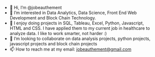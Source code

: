 - 👋 Hi, I’m @jobeauthement
- 👀 I’m interested in Data Analytics, Data Science, Front End Web Development and Block Chain Technology.
- 🌱 I enjoy doing projects in SQL, Tableau, Excel, Python, Javascript, HTML and CSS.  I have applied them to my current job in healthcare to analyze data. I like to work smarter, not harder :)
- 💞️ I’m looking to collaborate on data analysis projects, python projects, javascript projects and block chain projects
- 📫 How to reach me at my email: jobeauthement@gmail.com

<!---
jobeauthement/jobeauthement is a ✨ special ✨ repository because its `README.md` (this file) appears on your GitHub profile.
You can click the Preview link to take a look at your changes.
--->
